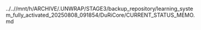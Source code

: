../..//mnt/h/ARCHIVE/.UNWRAP/STAGE3/backup_repository/learning_system_fully_activated_20250808_091854/DuRiCore/CURRENT_STATUS_MEMO.md